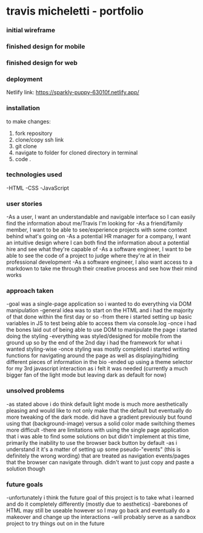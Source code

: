 # travis micheletti - portfolio

### initial wireframe

### finished design for mobile

### finished design for web

### deployment
Netlify link: https://sparkly-puppy-63010f.netlify.app/

### installation
to make changes:
1. fork repository
2. clone/copy ssh link
3. git clone <link>
4. navigate to folder for cloned directory in terminal
5. code .

### technologies used
-HTML
-CSS
-JavaScript

### user stories
-As a user, I want an understandable and navigable interface so I can easily find the information about me/Travis I'm looking for
-As a friend/family member, I want to be able to see/experience projects with some context behind what's going on
-As a potential HR manager for a company, I want an intuitive design where I can both find the information about a potential hire and see what they're capable of
-As a software engineer, I want to be able to see the code of a project to judge where they're at in their professional development
-As a software engineer, I also want access to a markdown to take me through their creative process and see how their mind works

### approach taken
-goal was a single-page application so i wanted to do everything via DOM manipulation
-general idea was to start on the HTML and i had the majority of that done within the first day or so
-from there i started setting up basic variables in JS to test being able to access them via console.log
-once i had the bones laid out of being able to use DOM to manipulate the page i started doing the styling
-everything was styled/designed for mobile from the ground up so by the end of the 2nd day i had the framework for what i wanted styling-wise
-once styling was mostly completed i started writing functions for navigating around the page as well as displaying/hiding different pieces of information in the bio
-ended up using a theme selector for my 3rd javascript interaction as i felt it was needed (currently a much bigger fan of the light mode but leaving dark as default for now)
### unsolved problems
-as stated above i do think default light mode is much more aesthetically pleasing and would like to not only make that the default but eventually do more tweaking of the dark mode. did have a gradient previously but found using that (background-image) versus a solid color made switching themes more difficult
-there are limitations with using the single page application that i was able to find some solutions on but didn't implement at this time, primarily the inability to use the browser back button by default
    -as i understand it it's a matter of setting up some pseudo-"events" (this is definitely the wrong wording) that are treated as navigation events/pages that the browser can navigate through. didn't want to just copy and paste a solution though
### future goals
-unfortunately i think the future goal of this project is to take what i learned and do it completely differently (mostly due to aesthetics)
-barebones of HTML may still be useable however so I may go back and eventually do a makeover and change up the interactions
-will probably serve as a sandbox project to try things out on in the future


